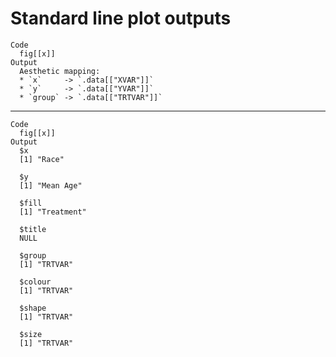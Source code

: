 # Standard line plot outputs

    Code
      fig[[x]]
    Output
      Aesthetic mapping: 
      * `x`     -> `.data[["XVAR"]]`
      * `y`     -> `.data[["YVAR"]]`
      * `group` -> `.data[["TRTVAR"]]`

---

    Code
      fig[[x]]
    Output
      $x
      [1] "Race"
      
      $y
      [1] "Mean Age"
      
      $fill
      [1] "Treatment"
      
      $title
      NULL
      
      $group
      [1] "TRTVAR"
      
      $colour
      [1] "TRTVAR"
      
      $shape
      [1] "TRTVAR"
      
      $size
      [1] "TRTVAR"
      

